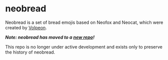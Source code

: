 # neobread

Neobread is a set of bread emojis based on Neofox and Neocat, which were created
by [Volpeon](https://volpeon.ink/emojis/).

**_Note: neobread has moved to a
[new repo](https://github.com/olivvybee/emojis)!_**

This repo is no longer under active development and exists only to preserve the
history of neobread.
